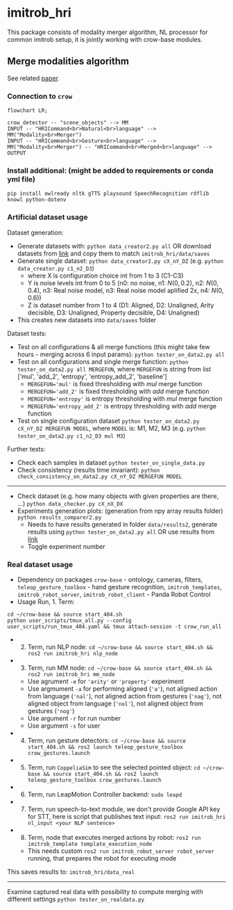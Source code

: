# imitrob_hri

This package consists of modality merger algorithm, NL processor for common imitrob setup, it is jointly working with crow-base modules.

## Merge modalities algorithm

See related [paper](http://imitrob.ciirc.cvut.cz/publications/mm24/).

### Connection to `crow`

```mermaid
flowchart LR;

crow_detector -- "scene_objects" --> MM
INPUT -- "HRICommand<br>Natural<br>language" --> MM("Modality<br>Merger")
INPUT -- "HRICommand<br>Gesture<br>language" --> MM("Modality<br>Merger") -- "HRICommand<br>Merged<br>language" --> OUTPUT

```

### Install additional: (might be added to requirements or conda yml file)

```
pip install owlready nltk gTTS playsound SpeechRecognition rdflib knowl python-dotenv
```

### Artificial dataset usage

Dataset generation:
- Generate datasets with: `python data_creator2.py all` OR download datasets from [link](https://drive.google.com/file/d/1117fI_fFEZq8VNi0Fm3q_jKOTQEQSJOU/view?usp=sharing) and copy them to match `imitrob_hri/data/saves`
- Generate single dataset: `python data_creator2.py cX_nY_DZ` (e.g. `python data_creator.py c1_n2_D3`)
    - where X is configuration choice int from 1 to 3 (C1-C3)
    - Y is noise levels int from 0 to 5 (n0: no noise, n1: $N(0,0.2)$, n2: $N(0,0.4)$, n3: Real noise model, n3: Real noise model aplified 2x, n4: $N(0,0.6)$)
    - Z is dataset number from 1 to 4 (D1: Aligned, D2: Unaligned, Arity decisible, D3: Unaligned, Property decisible, D4: Unaligned)
- This creates new datasets into `data/saves` folder

Dataset tests:
- Test on all configurations & all merge functions (this might take few hours - merging across 6 input params): `python tester_on_data2.py all`
- Test on all configurations and single merge function: `python tester_on_data2.py all MERGEFUN`, where `MERGEFUN` is string from list ['mul', 'add_2', 'entropy', 'entropy_add_2', 'baseline']
    - `MERGEFUN='mul'` is fixed thresholding with *mul* merge function
    - `MERGEFUN='add_2'` is fixed thresholding with *add* merge function
    - `MERGEFUN='entropy'` is entropy thresholding with *mul* merge function
    - `MERGEFUN='entropy_add_2'` is entropy thresholding with *add* merge function
- Test on single configuration dataset `python tester_on_data2.py cX_nY_DZ MERGEFUN MODEL`, where `MODEL` is: M1, M2, M3 (e.g. `python tester_on_data2.py c1_n2_D3 mul M3`)

Further tests:
- Check each samples in dataset `python tester_on_single_data.py`
- Check consistency (results time invariant): `python check_consistency_on_data2.py cX_nY_DZ MERGEFUN MODEL`

---

- Check dataset (e.g. how many objects with given properties are there, ...) `python data_checker.py cX_nX_DX`
- Experiments generation plots: (generation from npy array results folder) `python results_comparer2.py`
    - Needs to have results generated in folder `data/results2`, generate results using `python tester_on_data2.py all` OR use results from [link](https://drive.google.com/file/d/1117fI_fFEZq8VNi0Fm3q_jKOTQEQSJOU/view?usp=sharing)
    - Toggle experiment number

### Real dataset usage

- Dependency on packages `crow-base` - ontology, cameras, filters, `teleop_gesture_toolbox` - hand gesture recognition, `imitrob_templates`, `imitrob_robot_server`, `imitrob_robot_client` - Panda Robot Control
- Usage Run, 1. Term:
```Shell
cd ~/crow-base && source start_404.sh
python user_scripts/tmux_all.py --config user_scripts/run_tmux_404.yaml && tmux attach-session -t crow_run_all
```
- 2. Term, run NLP node: `cd ~/crow-base && source start_404.sh && ros2 run imitrob_hri nlp_node`
- 3. Term, run MM node: `cd ~/crow-base && source start_404.sh && ros2 run imitrob_hri mm_node`
    - Use agrument `-e` for `'arity'` or `'property'` experiment
    - Use argmument `-a` for performing aligned (`'a'`), not aligned action from language (`'nal'`), not aligned action from gestures (`'nag'`), not aligned object from language (`'nol'`), not aligned object from gestures (`'nog'`)
    - Use argument `-r` for run number
    - Use argument `-s` for user
- 4. Term, run gesture detectors: `cd ~/crow-base && source start_404.sh && ros2 launch teleop_gesture_toolbox crow_gestures.launch`
- 5. Term, run `CoppeliaSim` to see the selected pointed object: `cd ~/crow-base && source start_404.sh && ros2 launch teleop_gesture_toolbox crow_gestures.launch`
- 6. Term, run LeapMotion Controller backend: `sudo leapd`
- 7. Term, run speech-to-text module, we don't provide Google API key for STT, here is script that publishes text input: `ros2 run imitrob_hri nl_input <your NLP sentence>`
- 8. Term, node that executes merged actions by robot: `ros2 run imitrob_template template_execution_node`
  - This needs custom `ros2 run imitrob_robot_server robot_server` running, that prepares the robot for executing mode

This saves results to: `imitrob_hri/data_real`

---

Examine captured real data with possibility to compute merging with different settings `python tester_on_realdata.py`



